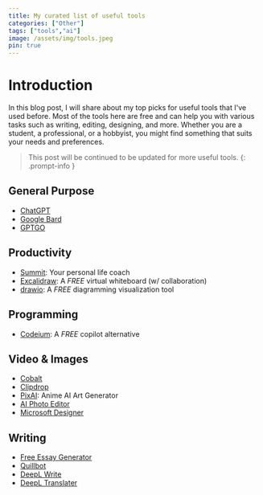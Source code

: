 ```yaml
---
title: My curated list of useful tools
categories: ["Other"]
tags: ["tools","ai"]
image: /assets/img/tools.jpeg
pin: true
---
```


# Introduction

In this blog post, I will share about my top picks for useful tools that I've used before. Most of the tools here are free and can help you with various tasks such as writing, editing, designing, and more. Whether you are a student, a professional, or a hobbyist, you might find something that suits your needs and preferences.

> This post will be continued to be updated for more useful tools.
{: .prompt-info }

## General Purpose

- [ChatGPT](https://chat.openai.com)
- [Google Bard](https://bard.google.com)
- [GPTGO](https://gptgo.ai)

## Productivity

- [Summit](https://summit.im): Your personal life coach
- [Excalidraw](https://excalidraw.com): A _FREE_ virtual whiteboard (w/ collaboration)
- [drawio](https://app.diagrams.net): A _FREE_ diagramming visualization tool

## Programming

- [Codeium](https://codeium.com): A _FREE_ copilot alternative

## Video & Images

- [Cobalt](https://cobalt.tools)
- [Clipdrop](https://clipdrop.co)
- [PixAI](https://pixai.art): Anime AI Art Generator
- [AI Photo Editor](https://photoeditor.ai)
- [Microsoft Designer](https://designer.microsoft.com)

## Writing

- [Free Essay Generator](https://academichelp.net/free-essay-generator)
- [Quillbot](https://quillbot.com)
- [DeepL Write](https://deepl.com/write)
- [DeepL Translater](https://deepl.com/translator)